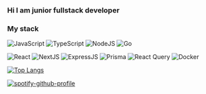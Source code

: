 ### Hi I am junior fullstack developer
### My stack 
![JavaScript](https://img.shields.io/badge/javascript-%23323330.svg?style=for-the-badge&logo=javascript&logoColor=%23F7DF1E) ![TypeScript](https://img.shields.io/badge/typescript-%23007ACC.svg?style=for-the-badge&logo=typescript&logoColor=white) ![NodeJS](https://img.shields.io/badge/node.js-6DA55F?style=for-the-badge&logo=node.js&logoColor=white) ![Go](https://img.shields.io/badge/go-%23323330.svg?style=for-the-badge&logo=go&logoColor=%white)

![React](https://img.shields.io/badge/react-%2320232a.svg?style=for-the-badge&logo=react&logoColor=%2361DAFB) ![NextJS](https://img.shields.io/badge/nextjs-%23323330.svg?style=for-the-badge&logo=nextjs) ![ExpressJS](https://img.shields.io/badge/expressjs-mA55F.svg?style=for-the-badge&logo=expressjs&logoColor=black) ![Prisma](https://img.shields.io/badge/prisma-%23323330.svg?style=for-the-badge&logo=prisma) ![React Query](https://img.shields.io/badge/reactquery-%23323330.svg?style=for-the-badge&logo=reactquery) ![Docker](https://img.shields.io/badge/docker-%23323330.svg?style=for-the-badge&logo=docker)

[![Top Langs](https://github-readme-stats.vercel.app/api/top-langs/?username=BisquitDubouche&layout=compact&theme=github_dark_dimmed&hide_border=true)](https://github.com/BisquitDubouche/github-readme-stats)

[![spotify-github-profile](https://spotify-github-profile.vercel.app/api/view?uid=31njek746omirm4ncvnpfvjchzzu&cover_image=true&theme=default&show_offline=false&background_color=121212&interchange=false&bar_color_cover=false)](https://spotify-github-profile.vercel.app/api/view?uid=31njek746omirm4ncvnpfvjchzzu&redirect=true)





